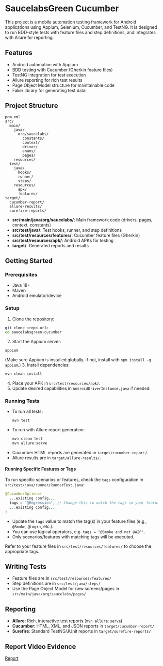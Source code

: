 # SaucelabsGreen Cucumber

This project is a mobile automation testing framework for Android applications using Appium, Selenium, Cucumber, and TestNG. It is designed to run BDD-style tests with feature files and step definitions, and integrates with Allure for reporting.

## Features
- Android automation with Appium
- BDD testing with Cucumber (Gherkin feature files)
- TestNG integration for test execution
- Allure reporting for rich test results
- Page Object Model structure for maintainable code
- Faker library for generating test data

## Project Structure
```
pom.xml
src/
  main/
    java/
      org/saucelabs/
        constants/
        context/
        driver/
        enums/
        pages/
    resources/
  test/
    java/
      hooks/
      runner/
      steps/
    resources/
      apk/
      features/
target/
  cucumber-report/
  allure-results/
  surefire-reports/
```

- **src/main/java/org/saucelabs/**: Main framework code (drivers, pages, context, constants)
- **src/test/java/**: Test hooks, runner, and step definitions
- **src/test/resources/features/**: Cucumber feature files (Gherkin)
- **src/test/resources/apk/**: Android APKs for testing
- **target/**: Generated reports and results

## Getting Started

### Prerequisites
- Java 18+
- Maven
- Android emulator/device

### Setup
1. Clone the repository:
  ```sh
  git clone <repo-url>
  cd saucelabsgreen-cucumber
  ```
2. Start the Appium server:
  ```sh
  appium
  ```
  (Make sure Appium is installed globally. If not, install with `npm install -g appium`.)
3. Install dependencies:
  ```sh
  mvn clean install
  ```
4. Place your APK in `src/test/resources/apk/`.
5. Update desired capabilities in `AndroidDriverInstance.java` if needed.

### Running Tests
- To run all tests:
  ```sh
  mvn test
  ```
- To run with Allure report generation:
  ```sh
  mvn clean test
  mvn allure:serve
  ```
- Cucumber HTML reports are generated in `target/cucumber-report/`.
- Allure results are in `target/allure-results/`.

#### Running Specific Features or Tags
To run specific scenarios or features, check the `tags` configuration in `src/test/java/runner/RunnerTest.java`:

```java
@CucumberOptions(
  ...existing config...
  tags = "@Regression", // Change this to match the tags in your feature files
  ...existing config...
)
```

- Update the `tags` value to match the tag(s) in your feature files (e.g., `@Smoke`, `@Login`, etc.).
- You can use logical operators, e.g. `tags = "@Smoke and not @WIP"`.
- Only scenarios/features with matching tags will be executed.

Refer to your feature files in `src/test/resources/features/` to choose the appropriate tags.

## Writing Tests
- Feature files are in `src/test/resources/features/`
- Step definitions are in `src/test/java/steps/`
- Use the Page Object Model for new screens/pages in `src/main/java/org/saucelabs/pages/`

## Reporting
- **Allure**: Rich, interactive test reports (`mvn allure:serve`)
- **Cucumber**: HTML, XML, and JSON reports in `target/cucumber-report/`
- **Surefire**: Standard TestNG/JUnit reports in `target/surefire-reports/`

## Report Video Evidence
[Report](https://drive.google.com/drive/folders/1pkUcq3b11tRfCJ5-N3yiWkwzpfQuzxEt?usp=sharing)
